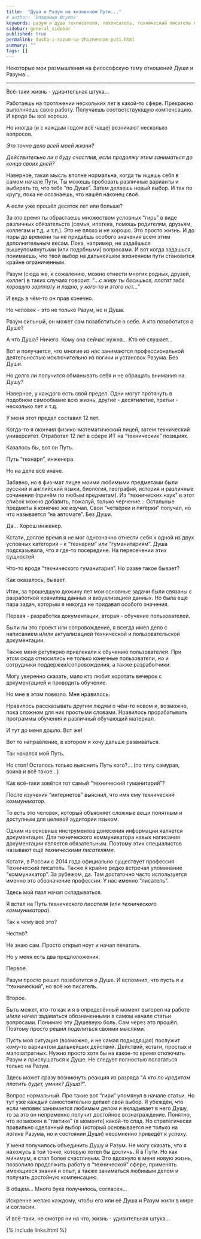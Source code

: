 ```yaml
---
title:  "Душа и Разум на жизненном Пути..."
# author: 'Владимир Юсупов'
keywords: разум и душа техписателя, техписатель, технический писатель москва, заметки техписателя, блог технического писателя
sidebar: general_sidebar
published: true
permalink: dusha-i-razum-na-zhiznennom-puti.html
summary: ""
tags: []
---
```


Некоторые мои размышления на философскую тему отношений Души и Разума...

***

Всё-таки жизнь - удивительная штука…

Работаешь на протяжении нескольких лет в какой-то сфере. Прекрасно выполняешь свою работу. Получаешь соответствующую компенсацию. И вроде бы всё хорошо. 

Но иногда (и с каждым годом всё чаще) возникают несколько вопросов. 

*Это точно дело всей моей жизни?*

*Действительно ли я буду счастлив, если продолжу этим заниматься до конца своих дней?*

Наверное, такая мысль вполне нормальна, когда ты ищешь себя в самом начале Пути. Ты можешь пробовать различные варианты и выбирать то, что тебе “по Душе”. Затем делаешь новый выбор. И так по кругу, пока не осознаешь, что нашёл наконец своё.

А если уже прошёл десяток лет или больше? 

За это время ты обрастаешь множеством условных “гирь” в виде различных обязательств (семья, ипотека, помощь родителям, друзьям, коллегам и т.д. и т.п.). Это не плохо и не хорошо. Это просто жизнь. И до поры до времени ты не придаёшь особого значения всем этим дополнительным весам. Пока, например, не задаёшься вышеупомянутыми (или подобными) вопросами. И вот когда задашься, понимаешь, что твой выбор на дальнейшем жизненном пути становится крайне ограниченным. 

Разум (сюда же, к сожалению, можно отнести многих родных, друзей, коллег) в таких случаях говорит: “*…с жиру ты бесишься, платят тебе хорошую зарплату и ладно, у кого-то и этого нет…*”

И ведь в чём-то он прав конечно.

Но человек - это не только Разум, но и Душа. 

Разум сильный, он может сам позаботиться о себе. А кто позаботится о Душе?

А что Душа? Ничего. Кому она сейчас нужна… Кто её слушает…

Вот и получается, что многие из нас занимаются профессиональной деятельностью исключительно из логики и установок Разума. Без Души.

Но долго ли получится обманывать себя и не обращать внимания на Душу?

Наверное, у каждого есть свой предел. Одни могут протянуть в подобном самообмане всю жизнь, другие - десятилетие, третьи - несколько лет и т.д. 

У меня этот предел составил 12 лет.

Когда-то я окончил физико-математический лицей, затем технический университет. Отработал 12 лет в сфере ИТ на “технических” позициях.

Казалось бы, вот он Путь. 

Путь “технаря”, инженера.

Но на деле всё иначе.

Забавно, но в физ-мат лицее моими любимыми предметами были русский и английский языки, биология, география, история и различные сочинения (причём по любым предметам). Из “технических наук” в этот список можно добавить, пожалуй, только черчение… Остальные предметы я конечно же изучал. Свои “четвёрки и пятёрки” получал, но что называется “на автомате”. Без Души.

Да… Хорош инженер.

Кстати, долгое время я не мог однозначно отнести себя к одной из двух условных категорий - к “технарям” или “гуманитариям”. Душа подсказывала, что я где-то посередине. На пересечении этих сущностей.

Что-то вроде “технического гуманитария”. Но разве такое бывает?

Как оказалось, бывает. 

Итак, за прошедшую дюжину лет мои основные задачи были связаны с разработкой хранилищ данных и визуализацией данных. Но была ещё пара задач, которым я никогда не придавал особого значения.

Первая - разработка документации, вторая - обучение пользователей.

Были ли это проект или сопровождение, я всегда имел дело с написанием и/или актуализацией технической и пользовательской документации. 

Также меня регулярно привлекали к обучению пользователей. При этом сюда относились не только конечные пользователи, но и сотрудники поддержки/сопровождения, а также разработчики. 

Могу уверенно сказать, мало кто любит коротать вечерок с документацией и проводить обучение. 

Но мне в этом повезло. Мне нравилось. 

Нравилось рассказывать другим людям о чём-то новом и, возможно, пока сложном для них простыми словами. Нравилось прорабатывать программы обучения и различный обучающий материал.

И тут до меня дошло. Вот же! 

Вот то направление, в котором я хочу дальше развиваться.

Так начался мой Путь. 

Но стоп! Осталось только выяснить Путь кого?… (по типу самурая, воина и всё такое...)

Как всё-таки зовётся тот самый “технический гуманитарий”? 

После изучения “интернетов” выяснил, что имя ему *технический коммуникатор*.

То есть это человек, который объясняет сложные вещи понятным и доступным для целевой аудитории языком. 

Одним из основных инструментов донесения информации является документация. Для технического коммуникатора навык написания документации является обязательным. Поэтому этих специалистов называют ещё *техническими писателями*.

Кстати, в России с 2014 года официально существует профессия Технический писатель. Также я крайне редко встречал упоминание “коммуникатор”. За рубежом, да. Там достаточно часто используется именно это обозначение профессии. У нас именно “писатель”.

Здесь мой пазл начал складываться.

Я встал на Путь *технического писателя* (или *технического коммуникатора*).

Так к чему всё это? 

Честно?

Не знаю сам. Просто открыл ноут и начал печатать.

Но у меня есть два предположения.

Первое. 

Разум просто решил позаботится о Душе. И вспомнил, что пусть я и “технический”, но всё же писатель. 

Второе.

Быть может, кто-то как и я в определённый момент выгорел на работе и/или начал задаваться обозначенными в самом начале статьи вопросами. Понимаю эту Душевную боль. Сам через это прошёл. Поэтому просто решил поделиться своими мыслями.

Пусть моя ситуация (возможно, и не самая подходящая) послужит кому-то вариантом дальнейших действий. Действий, кстати, простых и малозатратных. Нужно просто хотя бы на какое-то время отключить Разум и прислушаться к Душе. Не следует полностью полагаться только на Разум.

Здесь может сразу возникнуть реакция из разряда “*А кто по кредитам платить будет, умник? Душа?*”. 

Вопрос нормальный. Про такие вот “гири” упомянул в начале статьи. Но тут уже каждый самостоятельно делает свой выбор. Я убеждён, что если человек занимается любимым делом и вкладывает в него Душу, то за это он непременно получит достойное вознаграждение. Понятно, что возможен в “тактике” (в моменте) какой-то спад. Но стратегически правильно сделанный выбор (который основывается не только на логике Разума, но и состоянии Души) несомненно приведёт к успеху.

У меня получилось объединить Душу и Разум. Не могу сказать, что я нахожусь в той точке, которую хотел бы достичь. Я в Пути. Но как минимум, я стал более счастливым. Это вдохнуло в меня новую жизнь, позволило продолжить работу в “технической” сфере, применять имеющиеся знания и опыт, а также заниматься любимым делом и получать достойную компенсацию. 

В общем… Много букв получилось, согласен…

Искренне желаю каждому, чтобы его или её Душа и Разум жили в мире и согласии.

И всё-таки, не смотря ни на что, жизнь - удивительная штука…

{% include links.html %}
